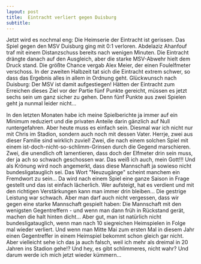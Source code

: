 ```yaml
---
layout: post
title:  Eintracht verliert gegen Duisburg
subtitle:  
---
```


Jetzt wird es nochmal eng: Die Heimserie der Eintracht ist gerissen. Das Spiel gegen den MSV Duisburg ging mit 0:1 verloren. Abdelaziz Ahanfouf traf mit einem Distanzschuss bereits nach wenigen Minuten. Die Eintracht drängte danach auf den Ausgleich, aber die starke MSV-Abwehr hielt dem Druck stand. Die größte Chance vergab Alex Meier, der einen Foulelfmeter verschoss. In der zweiten Halbzeit tat sich die Eintracht extrem schwer, so dass das Ergebnis alles in allem in Ordnung geht. Glückwunsch nach Duisburg: Der MSV ist damit aufgestiegen! Hätten der Eintracht zum Erreichen dieses Ziel vor der Partie fünf Punkte gereicht, müssen es jetzt sechs sein um ganz sicher zu gehen. Denn fünf Punkte aus zwei Spielen geht ja nunmal leider nicht... 

In den letzten Monaten habe ich meine Spielberichte ja immer auf ein Minimum reduziert und die privaten Anteile darin gänzlich auf Null runtergefahren. Aber heute muss es einfach sein. Diesmal war ich nicht nur mit Chris im Stadion, sondern auch noch mit dessen Vater. Herrje, zwei aus dieser Familie sind wirklich zuviel! Zwei, die nach einem solchen Spiel mit einem ist-doch-nicht-so-schlimm-Grinsen durch die Gegend marschieren. Zwei, die unendlich oft lamentieren, dass doch der Elfmeter drin sein muss, der ja ach so schwach geschossen war. Das weiß ich auch, mein Gott!!! Und als Krönung wird noch angemerkt, dass diese Mannschaft ja sowieso nicht bundesligatauglich sei. Das Wort "Neuzugänge" scheint manchem ein Fremdwort zu sein... Da wird nach einem Spiel eine ganze Saison in Frage gestellt und das ist einfach lächerlich. Wer aufsteigt, hat es verdient und mit den richtigen Verstärkungen kann man immer drin bleiben... Die gestrige Leistung war schwach. Aber man darf auch nicht vergessen, dass wir gegen eine starke Mannschaft gespielt haben: Die Mannschaft mit den wenigsten Gegentreffern - und wenn man dann früh in Rückstand gerät, machen die halt hinten dicht... Aber gut, man ist natürlich nicht bundesligatauglich, wenn man nach 10 siegreichen Heimspielen in Folge mal wieder verliert. Und wenn man Mitte Mai zum ersten Mal in diesem Jahr einen Gegentreffer in einem Heimspiel bekommt schon gleich gar nicht. Aber vielleicht sehe ich das ja auch falsch, weil ich mehr als dreimal in 20 Jahren ins Stadion gehe!? Und hey, es gibt schlimmeres, nicht wahr? Und darum werde ich mich jetzt wieder kümmern...
